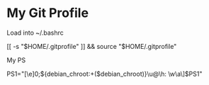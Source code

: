 # My Git Profile

Load into ~/.bashrc

[[ -s "$HOME/.gitprofile" ]] && source "$HOME/.gitprofile"

My PS

PS1="\[\e]0;${debian_chroot:+($debian_chroot)}\u@\h: \w\a\]$PS1"
